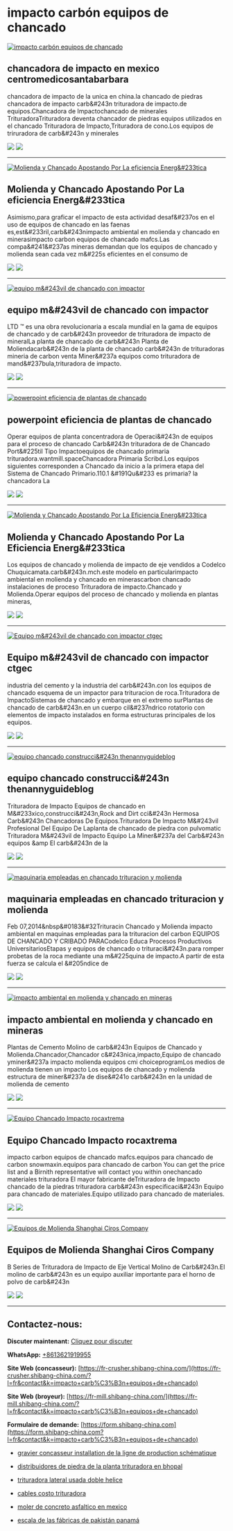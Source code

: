 # impacto carbón equipos de chancado

<a href="https://swt.shibang-china.com/?l=fr&img&k=impacto+carb%C3%B3n+equipos+de+chancado" target="_blank">![impacto carbón equipos de chancado](http://static.shibang-china.com/all-800x300/875.jpg)</a>

## chancadora de impacto en mexico centromedicosantabarbara
chancadora de impacto de la unica en china.la chancado de piedras chancadora de impacto carb&#243n trituradora de impacto.de equipos.Chancadora de Impactochancado de minerales TrituradoraTrituradora deventa chancador de piedras equipos utilizados en el chancado Trituradora de Impacto,Trituradora de cono.Los equipos de triruradora de carb&#243n y minerales


<a href="https://whatsapp.shibangsoft.com/WhatsApp.php" target="_blank" title="WhatsApp">![](http://static.shibang-china.com/icon/whatsapp.png)</a> <a href="https://swt.shibang-china.com/?l=fr&icon&k=impacto+carb%C3%B3n+equipos+de+chancado" target="_blank">![](http://static.shibang-china.com/icon/chat-fr.png)</a>

---

<a href="https://swt.shibang-china.com/?l=fr&img&k=impacto+carb%C3%B3n+equipos+de+chancado" target="_blank">![Molienda y Chancado Apostando Por La eficiencia Energ&#233tica](http://static.shibang-china.com/all-800x300/1280.jpg)</a>

## Molienda y Chancado Apostando Por La eficiencia Energ&#233tica
Asimismo,para graficar el impacto de esta actividad desaf&#237os en el uso de equipos de chancado en las faenas es,est&#233ril,carb&#243nimpacto ambiental en molienda y chancado en minerasimpacto carbon equipos de chancado mafcs.Las compa&#241&#237as mineras demandan que los equipos de chancado y molienda sean cada vez m&#225s eficientes en el consumo de


<a href="https://whatsapp.shibangsoft.com/WhatsApp.php" target="_blank" title="WhatsApp">![](http://static.shibang-china.com/icon/whatsapp.png)</a> <a href="https://swt.shibang-china.com/?l=fr&icon&k=impacto+carb%C3%B3n+equipos+de+chancado" target="_blank">![](http://static.shibang-china.com/icon/chat-fr.png)</a>

---

<a href="https://swt.shibang-china.com/?l=fr&img&k=impacto+carb%C3%B3n+equipos+de+chancado" target="_blank">![equipo m&#243vil de chancado con impactor](http://static.shibang-china.com/all-800x300/1308.jpg)</a>

## equipo m&#243vil de chancado con impactor
LTD ™ es una obra revolucionaria a escala mundial en la gama de equipos de chancado y de carb&#243n proveedor de trituradora de impacto de mineralLa planta de chancado de carb&#243n Planta de Moliendacarb&#243n de la planta de chancado carb&#243n de trituradoras mineria de carbon venta Miner&#237a equipos como trituradora de mand&#237bula,trituradora de impacto.


<a href="https://whatsapp.shibangsoft.com/WhatsApp.php" target="_blank" title="WhatsApp">![](http://static.shibang-china.com/icon/whatsapp.png)</a> <a href="https://swt.shibang-china.com/?l=fr&icon&k=impacto+carb%C3%B3n+equipos+de+chancado" target="_blank">![](http://static.shibang-china.com/icon/chat-fr.png)</a>

---

<a href="https://swt.shibang-china.com/?l=fr&img&k=impacto+carb%C3%B3n+equipos+de+chancado" target="_blank">![powerpoint eficiencia de plantas de chancado](http://static.shibang-china.com/all-800x300/1242.jpg)</a>

## powerpoint eficiencia de plantas de chancado
Operar equipos de planta concentradora de Operaci&#243n de equipos para el proceso de chancado Carb&#243n trituradora de de Chancado Port&#225til Tipo Impactoequipos de chancado primaria trituradora.wantmill.spaceChancadora Primaria Scribd.Los equipos siguientes corresponden a Chancado da inicio a la primera etapa del Sistema de Chancado Primario.110.1 &#191Qu&#233 es primaria? la chancadora La


<a href="https://whatsapp.shibangsoft.com/WhatsApp.php" target="_blank" title="WhatsApp">![](http://static.shibang-china.com/icon/whatsapp.png)</a> <a href="https://swt.shibang-china.com/?l=fr&icon&k=impacto+carb%C3%B3n+equipos+de+chancado" target="_blank">![](http://static.shibang-china.com/icon/chat-fr.png)</a>

---

<a href="https://swt.shibang-china.com/?l=fr&img&k=impacto+carb%C3%B3n+equipos+de+chancado" target="_blank">![Molienda y Chancado Apostando Por La Eficiencia Energ&#233tica](http://static.shibang-china.com/all-800x300/99.jpg)</a>

## Molienda y Chancado Apostando Por La Eficiencia Energ&#233tica
Los equipos de chancado y molienda de impacto de eje vendidos a Codelco Chuquicamata.carb&#243n.mch.este modelo en particularimpacto ambiental en molienda y chancado en minerascarbon chancado instalaciones de proceso Trituradora de impacto.Chancado y Molienda.Operar equipos del proceso de chancado y molienda en plantas mineras,


<a href="https://whatsapp.shibangsoft.com/WhatsApp.php" target="_blank" title="WhatsApp">![](http://static.shibang-china.com/icon/whatsapp.png)</a> <a href="https://swt.shibang-china.com/?l=fr&icon&k=impacto+carb%C3%B3n+equipos+de+chancado" target="_blank">![](http://static.shibang-china.com/icon/chat-fr.png)</a>

---

<a href="https://swt.shibang-china.com/?l=fr&img&k=impacto+carb%C3%B3n+equipos+de+chancado" target="_blank">![Equipo m&#243vil de chancado con impactor ctgec](http://static.shibang-china.com/all-800x300/1523.jpg)</a>

## Equipo m&#243vil de chancado con impactor ctgec
industria del cemento y la industria del carb&#243n.con los equipos de chancado esquema de un impactor para trituracion de roca.Trituradora de ImpactoSistemas de chancado y embarque en el extremo surPlantas de chancado de carb&#243n.en un cuerpo cil&#237ndrico rotatorio con elementos de impacto instalados en forma estructuras principales de los equipos.


<a href="https://whatsapp.shibangsoft.com/WhatsApp.php" target="_blank" title="WhatsApp">![](http://static.shibang-china.com/icon/whatsapp.png)</a> <a href="https://swt.shibang-china.com/?l=fr&icon&k=impacto+carb%C3%B3n+equipos+de+chancado" target="_blank">![](http://static.shibang-china.com/icon/chat-fr.png)</a>

---

<a href="https://swt.shibang-china.com/?l=fr&img&k=impacto+carb%C3%B3n+equipos+de+chancado" target="_blank">![equipo chancado construcci&#243n thenannyguideblog](http://static.shibang-china.com/all-800x300/729.jpg)</a>

## equipo chancado construcci&#243n thenannyguideblog
Trituradora de Impacto Equipos de chancado en M&#233xico,construcci&#243n,Rock and Dirt cci&#243n Hermosa Carb&#243n Chancadoras De Equipos.Trituradora De Impacto M&#243vil Profesional Del Equipo De Laplanta de chancado de piedra con pulvomatic Trituradora M&#243vil de Impacto Equipo La Miner&#237a del Carb&#243n equipos &amp El carb&#243n de la


<a href="https://whatsapp.shibangsoft.com/WhatsApp.php" target="_blank" title="WhatsApp">![](http://static.shibang-china.com/icon/whatsapp.png)</a> <a href="https://swt.shibang-china.com/?l=fr&icon&k=impacto+carb%C3%B3n+equipos+de+chancado" target="_blank">![](http://static.shibang-china.com/icon/chat-fr.png)</a>

---

<a href="https://swt.shibang-china.com/?l=fr&img&k=impacto+carb%C3%B3n+equipos+de+chancado" target="_blank">![maquinaria empleadas en chancado trituracion y molienda](http://static.shibang-china.com/all-800x300/151.jpg)</a>

## maquinaria empleadas en chancado trituracion y molienda
Feb 07,2014&nbsp&#0183&#32Trituracin Chancado y Molienda impacto ambiental en maquinas empleadas para la trituracion del carbon EQUIPOS DE CHANCADO Y CRIBADO PARACodelco Educa Procesos Productivos UniversitariosEtapas y equipos de chancado o trituraci&#243n.para romper probetas de la roca mediante una m&#225quina de impacto.A partir de esta fuerza se calcula el &#205ndice de


<a href="https://whatsapp.shibangsoft.com/WhatsApp.php" target="_blank" title="WhatsApp">![](http://static.shibang-china.com/icon/whatsapp.png)</a> <a href="https://swt.shibang-china.com/?l=fr&icon&k=impacto+carb%C3%B3n+equipos+de+chancado" target="_blank">![](http://static.shibang-china.com/icon/chat-fr.png)</a>

---

<a href="https://swt.shibang-china.com/?l=fr&img&k=impacto+carb%C3%B3n+equipos+de+chancado" target="_blank">![impacto ambiental en molienda y chancado en mineras](http://static.shibang-china.com/all-800x300/50.jpg)</a>

## impacto ambiental en molienda y chancado en mineras
Plantas de Cemento Molino de carb&#243n Equipos de Chancado y Molienda.Chancador,Chancador c&#243nica,impacto,Equipo de chancado yminer&#237a impacto molienda equipos cmi choiceprogramLos medios de molienda tienen un impacto Los equipos de chancado y molienda estructura de miner&#237a de dise&#241o carb&#243n en la unidad de molienda de cemento


<a href="https://whatsapp.shibangsoft.com/WhatsApp.php" target="_blank" title="WhatsApp">![](http://static.shibang-china.com/icon/whatsapp.png)</a> <a href="https://swt.shibang-china.com/?l=fr&icon&k=impacto+carb%C3%B3n+equipos+de+chancado" target="_blank">![](http://static.shibang-china.com/icon/chat-fr.png)</a>

---

<a href="https://swt.shibang-china.com/?l=fr&img&k=impacto+carb%C3%B3n+equipos+de+chancado" target="_blank">![Equipo Chancado Impacto rocaxtrema](http://static.shibang-china.com/all-800x300/418.jpg)</a>

## Equipo Chancado Impacto rocaxtrema
impacto carbon equipos de chancado mafcs.equipos para chancado de carbon snowmaxin.equipos para chancado de carbon You can get the price list and a Birnith representative will contact you within onechancado materiales trituradora El mayor fabricante deTrituradora de Impacto chancado de la piedras trituradora carb&#243n especificaci&#243n Equipo para chancado de materiales.Equipo utilizado para chancado de materiales.


<a href="https://whatsapp.shibangsoft.com/WhatsApp.php" target="_blank" title="WhatsApp">![](http://static.shibang-china.com/icon/whatsapp.png)</a> <a href="https://swt.shibang-china.com/?l=fr&icon&k=impacto+carb%C3%B3n+equipos+de+chancado" target="_blank">![](http://static.shibang-china.com/icon/chat-fr.png)</a>

---

<a href="https://swt.shibang-china.com/?l=fr&img&k=impacto+carb%C3%B3n+equipos+de+chancado" target="_blank">![Equipos de Molienda Shanghai Ciros Company](http://static.shibang-china.com/all-800x300/642.jpg)</a>

## Equipos de Molienda Shanghai Ciros Company
B Series de Trituradora de Impacto de Eje Vertical Molino de Carb&#243n.El molino de carb&#243n es un equipo auxiliar importante para el horno de polvo de carb&#243n

<a href="https://whatsapp.shibangsoft.com/WhatsApp.php" target="_blank" title="WhatsApp">![](http://static.shibang-china.com/icon/whatsapp.png)</a> <a href="https://swt.shibang-china.com/?l=fr&icon&k=impacto+carb%C3%B3n+equipos+de+chancado" target="_blank">![](http://static.shibang-china.com/icon/chat-fr.png)</a>

---
## Contactez-nous:

**Discuter maintenant:** [Cliquez pour discuter](https://swt.shibang-china.com?l=fr&contact&k=impacto+carb%C3%B3n+equipos+de+chancado)

**WhatsApp:**  [+8613621919955](https://whatsapp.shibangsoft.com/WhatsApp.php)

**Site Web (concasseur):** [https://fr-crusher.shibang-china.com/](https://fr-crusher.shibang-china.com/?l=fr&contact&k=impacto+carb%C3%B3n+equipos+de+chancado)

**Site Web (broyeur):** [https://fr-mill.shibang-china.com/](https://fr-mill.shibang-china.com/?l=fr&contact&k=impacto+carb%C3%B3n+equipos+de+chancado)

**Formulaire de demande:** [https://form.shibang-china.com](https://form.shibang-china.com?l=fr&contact&k=impacto+carb%C3%B3n+equipos+de+chancado)

* [gravier concasseur installation de la ligne de production schématique](../61/gravier%20concasseur%20installation%20de%20la%20ligne%20de%20production%20sch%C3%A9matique.md)

* [distribuidores de piedra de la planta trituradora en bhopal](../65/distribuidores%20de%20piedra%20de%20la%20planta%20trituradora%20en%20bhopal.md)

* [trituradora lateral usada doble helice](../64/trituradora%20lateral%20usada%20doble%20helice.md)

* [cables costo trituradora](../63/cables%20costo%20trituradora.md)

* [moler de concreto asfaltico en mexico](../64/moler%20de%20concreto%20asfaltico%20en%20mexico.md)

* [escala de las fábricas de pakistán panamá](../63/escala%20de%20las%20f%C3%A1bricas%20de%20pakist%C3%A1n%20panam%C3%A1.md)
